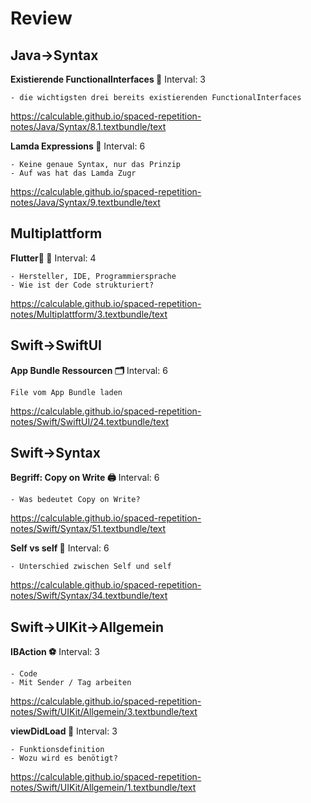 # Review

## Java->Syntax

**Existierende FunctionalInterfaces 📄**
Interval: 3
```
- die wichtigsten drei bereits existierenden FunctionalInterfaces
```

https://calculable.github.io/spaced-repetition-notes/Java/Syntax/8.1.textbundle/text


**Lamda Expressions 🥷**
Interval: 6
```
- Keine genaue Syntax, nur das Prinzip
- Auf was hat das Lamda Zugr
```

https://calculable.github.io/spaced-repetition-notes/Java/Syntax/9.textbundle/text


## Multiplattform

**Flutter📱 📱**
Interval: 4
```
- Hersteller, IDE, Programmiersprache
- Wie ist der Code strukturiert?
```

https://calculable.github.io/spaced-repetition-notes/Multiplattform/3.textbundle/text


## Swift->SwiftUI

**App Bundle Ressourcen 🗂️**
Interval: 6
```
File vom App Bundle laden
```

https://calculable.github.io/spaced-repetition-notes/Swift/SwiftUI/24.textbundle/text


## Swift->Syntax

**Begriff: Copy on Write 🖨️**
Interval: 6
```
- Was bedeutet Copy on Write?
```

https://calculable.github.io/spaced-repetition-notes/Swift/Syntax/51.textbundle/text


**Self vs self 👤**
Interval: 6
```
- Unterschied zwischen Self und self
```

https://calculable.github.io/spaced-repetition-notes/Swift/Syntax/34.textbundle/text


## Swift->UIKit->Allgemein

**IBAction ⚽️**
Interval: 3
```
- Code
- Mit Sender / Tag arbeiten
```

https://calculable.github.io/spaced-repetition-notes/Swift/UIKit/Allgemein/3.textbundle/text


**viewDidLoad 🌅**
Interval: 3
```
- Funktionsdefinition
- Wozu wird es benötigt?
```

https://calculable.github.io/spaced-repetition-notes/Swift/UIKit/Allgemein/1.textbundle/text

